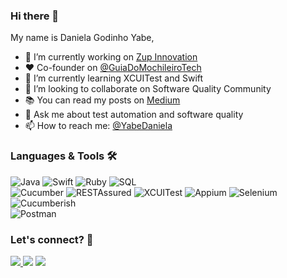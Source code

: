 ### Hi there 👋

My name is Daniela Godinho Yabe,

- 🔭 I’m currently working on [Zup Innovation](https://www.zup.com.br/)
- :heart: Co-founder on [@GuiaDoMochileiroTech](https://github.com/GuiaDoMochileiroTech)
- 🌱 I’m currently learning XCUITest and Swift
- 👯 I’m looking to collaborate on Software Quality Community
- 📚 You can read my posts on [Medium](https://medium.com/@danielayabe)
- 💬 Ask me about test automation and software quality
- 📫 How to reach me: [@YabeDaniela](https://twitter.com/YabeDaniela)

### Languages & Tools 🛠  
![Java](https://img.shields.io/badge/-Java-05122A?style=flat&color=green)&nbsp;![Swift](https://img.shields.io/badge/-Swift-05122A?style=flat&color=green)&nbsp;![Ruby](https://img.shields.io/badge/-Ruby-05122A?style=flat&color=green)&nbsp;![SQL](https://img.shields.io/badge/-Swift-05122A?style=flat&color=green)&nbsp;  
![Cucumber](https://img.shields.io/badge/-Cucumber-05122A?style=flat&color=orange)&nbsp;![RESTAssured](https://img.shields.io/badge/-RESTAssured-05122A?style=flat&color=orange)&nbsp;![XCUITest](https://img.shields.io/badge/-XCUITest-05122A?style=flat&color=orange)&nbsp;![Appium](https://img.shields.io/badge/-Appium-05122A?style=flat&color=orange)&nbsp;![Selenium](https://img.shields.io/badge/-Selenium-05122A?style=flat&color=orange)&nbsp;![Cucumberish](https://img.shields.io/badge/-Cucumberish-05122A?style=flat&color=orange)&nbsp;  
![Postman](https://img.shields.io/badge/-Postman-05122A?style=flat&color=gray)&nbsp;  



### Let's connect? 🤝

<p align="left">
<a href="https://www.linkedin.com/in/daniela-yabe-12ba19b3/"><img src="https://img.shields.io/badge/-LinkedIn-0077B5?style=flat&logo=Linkedin&logoColor=white"/> </a <a href="https://www.instagram.com/daniyabe/"><img src="https://img.shields.io/badge/-Instagram-E4405F?style=flat&logo=instagram&logoColor=white"/></a> <a href="https://medium.com/@danielayabe"><img src="https://img.shields.io/badge/-Medium-%2312100E?style=flat&logo=medium&logoColor=white"/></a>
</p>

